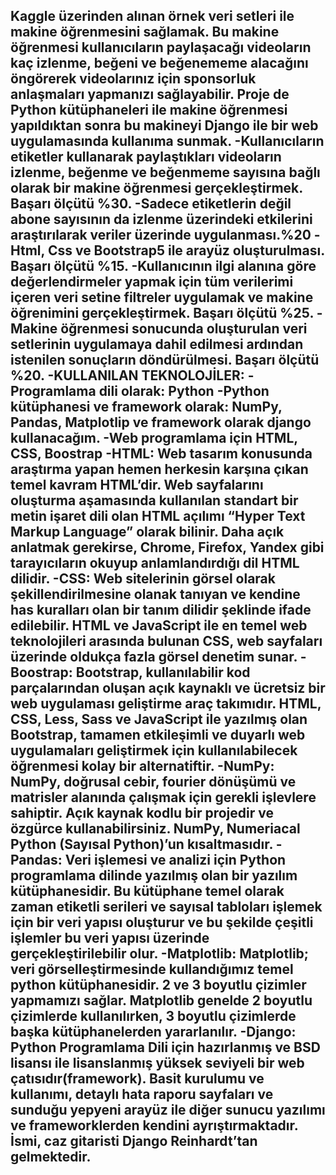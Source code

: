 Kaggle üzerinden alınan örnek veri setleri ile makine öğrenmesini sağlamak. Bu makine öğrenmesi kullanıcıların paylaşacağı videoların kaç izlenme, beğeni ve beğenememe alacağını öngörerek videolarınız için 
sponsorluk anlaşmaları yapmanızı sağlayabilir. Proje de Python kütüphaneleri ile makine öğrenmesi yapıldıktan sonra bu makineyi Django ile bir web uygulamasında kullanıma sunmak.
-Kullanıcıların etiketler kullanarak paylaştıkları videoların izlenme, beğenme ve beğenmeme sayısına bağlı olarak bir makine öğrenmesi gerçekleştirmek. Başarı ölçütü %30.
-Sadece etiketlerin değil abone sayısının da izlenme üzerindeki etkilerini araştırılarak veriler üzerinde uygulanması.%20
-Html, Css ve Bootstrap5 ile arayüz oluşturulması. Başarı ölçütü %15.
-Kullanıcının ilgi alanına göre değerlendirmeler yapmak için tüm verilerimi içeren veri setine filtreler uygulamak ve makine öğrenimini gerçekleştirmek. Başarı ölçütü %25.
-Makine öğrenmesi sonucunda oluşturulan veri setlerinin uygulamaya dahil edilmesi ardından istenilen sonuçların döndürülmesi. Başarı ölçütü %20.
-KULLANILAN TEKNOLOJİLER:
-Programlama dili olarak: Python 
-Python kütüphanesi ve framework olarak: NumPy, Pandas, Matplotlip ve framework olarak django kullanacağım.
-Web programlama için HTML, CSS, Boostrap
-HTML: Web tasarım konusunda araştırma yapan hemen herkesin karşına çıkan temel kavram HTML’dir. Web sayfalarını oluşturma aşamasında kullanılan standart bir metin işaret dili olan HTML açılımı 
“Hyper Text Markup Language” olarak bilinir. Daha açık anlatmak gerekirse, Chrome, Firefox, Yandex gibi tarayıcıların okuyup anlamlandırdığı dil HTML dilidir.
-CSS: Web sitelerinin görsel olarak şekillendirilmesine olanak tanıyan ve kendine has kuralları olan bir tanım dilidir şeklinde ifade edilebilir. 
HTML ve JavaScript ile en temel web teknolojileri arasında bulunan CSS, web sayfaları üzerinde oldukça fazla görsel denetim sunar.
-Boostrap: Bootstrap, kullanılabilir kod parçalarından oluşan açık kaynaklı ve ücretsiz bir web uygulaması geliştirme araç takımıdır. HTML, CSS, Less, Sass ve JavaScript ile yazılmış olan Bootstrap, 
tamamen etkileşimli ve duyarlı web uygulamaları geliştirmek için kullanılabilecek öğrenmesi kolay bir alternatiftir.
-NumPy: NumPy, doğrusal cebir, fourier dönüşümü ve matrisler alanında çalışmak için gerekli işlevlere sahiptir. Açık kaynak kodlu bir projedir ve özgürce kullanabilirsiniz. 
NumPy, Numeriacal Python (Sayısal Python)’un kısaltmasıdır.
-Pandas: Veri işlemesi ve analizi için Python programlama dilinde yazılmış olan bir yazılım kütüphanesidir. Bu kütüphane temel olarak zaman etiketli serileri ve sayısal tabloları işlemek için bir veri 
yapısı oluşturur ve bu şekilde çeşitli işlemler bu veri yapısı üzerinde gerçekleştirilebilir olur.
-Matplotlib: Matplotlib; veri görselleştirmesinde kullandığımız temel python kütüphanesidir. 2 ve 3 boyutlu çizimler yapmamızı sağlar. Matplotlib genelde 2 boyutlu çizimlerde kullanılırken, 
3 boyutlu çizimlerde başka kütüphanelerden yararlanılır.
-Django: Python Programlama Dili için hazırlanmış ve BSD lisansı ile lisanslanmış yüksek seviyeli bir web çatısıdır(framework). Basit kurulumu ve kullanımı, detaylı hata raporu sayfaları ve sunduğu yepyeni 
arayüz ile diğer sunucu yazılımı ve frameworklerden kendini ayrıştırmaktadır. İsmi, caz gitaristi Django Reinhardt’tan gelmektedir.
-
